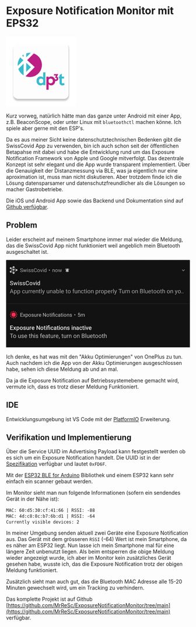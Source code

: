 # Exposure Notification Monitor mit EPS32

![ic_launcher](https://raw.githubusercontent.com/DP-3T/dp3t-app-android-ch/master/app/src/main/res/mipmap-xxxhdpi/ic_launcher.png)

Kurz vorweg, natürlich hätte man das ganze unter Android mit einer App, z.B. BeaconScope, oder unter Linux mit `bluetoothctl` machen könne. Ich spiele aber gerne mit den ESP's.

Da es aus meiner Sicht keine datenschutztechnischen Bedenken gibt die SwissCovid App zu verwenden, bin ich auch schon seit der öffentlichen Betapahse mit dabei und habe die Entwicklung rund um das Exposure Notification Framework von Apple und Google mitverfolgt. Das dezentrale Konzept ist sehr elegant und die App wurde transparent implementiert. Über die Genauigkeit der Distanzmessung via BLE, was ja eigentlich nur eine aproximation ist, muss man nicht diskutieren. Aber trotzdem finde ich die Lösung datensparsamer und datenschutzfreundlicher als die Lösungen so macher Gastrobetriebe.

Die iOS und Android App sowie das Backend und Dokumentation sind auf [Github verfügbar](https://github.com/DP-3T).

## Problem
Leider erscheint auf meinem Smartphone immer mal wieder die Meldung, das die SwissCovid App nicht funktioniert weil angeblich mein Bluetooth ausgeschaltet ist.

![screenshot](screenshot.png)

Ich denke, es hat was mit den "Akku Optimierungen" von OnePlus zu tun. Auch nachdem ich die App von der Akku Optimierungen ausgeschlossen habe, sehen ich diese Meldung ab und an mal.

Da ja die Exposure Notification auf Betriebssystemebene gemacht wird, vermute ich, dass es trotz dieser Meldung Funktioniert. 

## IDE
Entwicklungsumgebung ist VS Code mit der [PlatformIO](https://platformio.org/) Erweiterung.

## Verifikation und Implementierung
Über die Service UUID im Advertising Payload kann festgestellt werden ob es sich um ein Exposure Notification handelt. Die UUID ist in der [Spezifikation](https://www.blog.google/documents/62/Exposure_Notification_-_Bluetooth_Specification_v1.1.pdf) verfügbar und lautet `0xFD6F`.

Mit der [ESP32 BLE for Arduino](https://github.com/espressif/arduino-esp32/tree/master/libraries/BLE) Bibliothek und einem ESP32 kann sehr einfach ein scanner gebaut werden.

Im Monitor sieht man nun folgende Informationen (sofern ein sendendes Gerät in der Nähe ist):

```
MAC: 60:d5:30:cf:41:66 | RSSI: -88 
MAC: 4d:c8:8c:b7:6b:d1 | RSSI: -64 
Currently visible devices: 2
```
In meiner Umgebung senden aktuell zwei Geräte eine Exposure Notification aus. Das Gerät mit dem grösseren `RSSI` (-64) Wert ist mein Smartphone, da es näher am ESP32 liegt. Nun lasse ich mein Smartphone mal für eine längere Zeit unbenutzt liegen. Als beim entsperren die obige Meldung wieder angezeigt wurde, ich aber im Monitor kein zusätzliches Gerät gesehen habe, wusste ich, das die Exposure Notification trotz der obigen Meldung funktioniert.

Zusätzlich sieht man auch gut, das die Bluetooth MAC Adresse alle 15-20 Minuten gewechselt wird, um ein Tracking zu verhindern.

Das komplette Projekt ist auf Github [https://github.com/MrReSc/ExposureNotificationMonitor/tree/main](https://github.com/MrReSc/ExposureNotificationMonitor/tree/main) verfügbar.